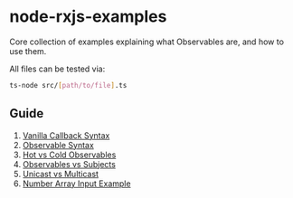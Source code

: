 # node-rxjs-examples

Core collection of examples explaining what Observables are, and how to use them.

All files can be tested via:
```bash
ts-node src/[path/to/file].ts
```

## Guide

1. [Vanilla Callback Syntax](https://github.com/jospete/node-rxjs-examples/blob/master/src/event-callback-syntax.ts)
2. [Observable Syntax](https://github.com/jospete/node-rxjs-examples/blob/master/src/observable-syntax.ts)
3. [Hot vs Cold Observables](https://github.com/jospete/node-rxjs-examples/blob/master/src/hot-vs-cold-observables.ts)
4. [Observables vs Subjects](https://github.com/jospete/node-rxjs-examples/blob/master/src/observables-vs-subjects.ts)
5. [Unicast vs Multicast](https://github.com/jospete/node-rxjs-examples/blob/master/src/unicast-vs-multicast.ts)
6. [Number Array Input Example](https://github.com/jospete/node-rxjs-examples/blob/master/src/examples/number-array-input.ts)